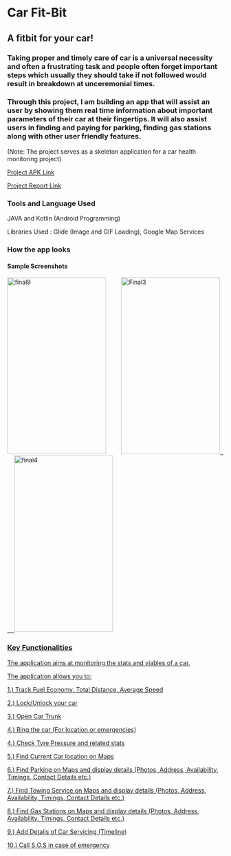 # Car Fit-Bit
## A fitbit for your car!

### Taking proper and timely care of car is a universal necessity and often a frustrating task and people often forget important steps which usually they should take if not followed would result in breakdown at unceremonial times. 
	
### Through this project, I am building an app that will assist an user by showing them real time information about important parameters of their car at their fingertips. It will also assist users in finding and paying for parking, finding gas stations along with other user friendly features.

(Note: The project serves as a skeleton application for a car health monitoring project)


[Project APK Link](https://www.dropbox.com/s/irm7bsuqukvvkz4/app-debug.apk?dl=0)

[Project Report Link](https://www.dropbox.com/s/eu4w45w120g4ozs/Final%20Report.pdf?dl=0)

### Tools and Language Used

JAVA and Kotlin (Android Programming)

Libraries Used : Glide (Image and GIF Loading), Google Map Services

### How the app looks
#### Sample Screenshots

<a href="https://imgbb.com/"><img src="https://i.ibb.co/DDhtMPx/final9.png" width = 230 height = 410 alt="final9" border="0"></a> 
&nbsp;  &nbsp; &nbsp; &nbsp;
<a href="https://imgbb.com/"><img src="https://i.ibb.co/wJcF2Wt/Final3.png" width = 230 height = 410 alt="Final3" border="0">
&nbsp;  &nbsp; &nbsp;
<a href="https://ibb.co/vdCW0C3"><img src="https://i.ibb.co/xgKbxK1/final4.png" width = 230 height = 410 alt="final4" border="0">
  
### Key Functionalities

The application aims at monitoring the stats and viables of a car.

The application allows you to:

1.) Track Fuel Economy, Total Distance, Average Speed

2.) Lock/Unlock your car

3.) Open Car Trunk

4.) Ring the car (For location or emergencies)

4.) Check Tyre Pressure and related stats

5.) Find Current Car location on Maps

6.) Find Parking on Maps and display details (Photos, Address, Availability, Timings, Contact Details etc.)

7.) Find Towing Service on Maps and display details (Photos, Address, Availability, Timings, Contact Details etc.)

8.) Find Gas Stations on Maps and display details (Photos, Address, Availability, Timings, Contact Details etc.)

9.) Add Details of Car Servicing (Timeline)

10.) Call S.O.S in case of emergency

